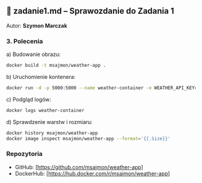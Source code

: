 ## 📄 zadanie1.md – Sprawozdanie do Zadania 1  
Autor: **Szymon Marczak**

### 3. Polecenia

a) Budowanie obrazu:
```bash
docker build -t msajmon/weather-app .
```

b) Uruchomienie kontenera:
```bash
docker run -d -p 5000:5000 --name weather-container -e WEATHER_API_KEY=YOUR_API_KEY msajmon/weather-app
```

c) Podgląd logów:
```bash
docker logs weather-container
```

d) Sprawdzenie warstw i rozmiaru:
```bash
docker history msajmon/weather-app
docker image inspect msajmon/weather-app --format='{{.Size}}'
```

### Repozytoria
- GitHub: [https://github.com/msajmon/weather-app]
- DockerHub: [https://hub.docker.com/r/msajmon/weather-app]
